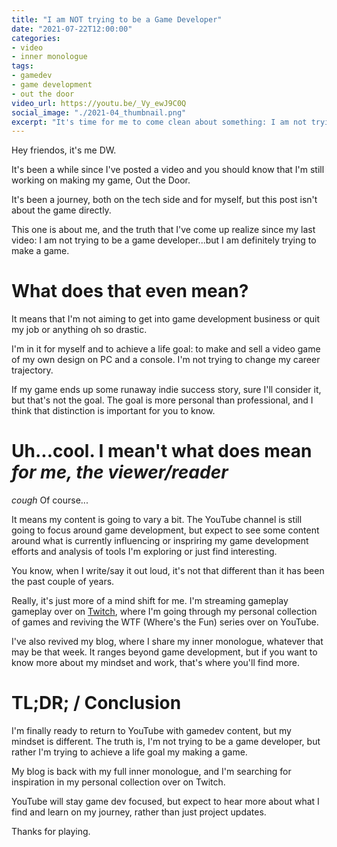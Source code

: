 ```yaml
---
title: "I am NOT trying to be a Game Developer"
date: "2021-07-22T12:00:00"
categories:
- video
- inner monologue
tags:
- gamedev
- game development
- out the door
video_url: https://youtu.be/_Vy_ewJ9C0Q
social_image: "./2021-04_thumbnail.png"
excerpt: "It's time for me to come clean about something: I am not trying to become a game developer. BUT...I am still trying to make video games."
---
```

Hey friendos, it's me DW. 

It's been a while since I've posted a video and you should know that I'm still working on making my game, Out the Door. 

It's been a journey, both on the tech side and for myself, but this post isn't about the game directly. 

This one is about me, and the truth that I've come up realize since my last video: 
I am not trying to be a game developer...but I am definitely trying to make a game. 

# What does that even mean? 
It means that I'm not aiming to get into game development business or quit my job or anything oh so drastic. 

I'm in it for myself and to achieve a life goal: to make and sell a video game of my own design on PC and a console. I'm not trying to change my career trajectory. 

If my game ends up some runaway indie success story, sure I'll consider it, but that's not the goal. The goal is more personal than professional, and I think that distinction is important for you to know. 

# Uh...cool. I mean't what does mean _for me, the viewer/reader_

*cough* Of course...

It means my content is going to vary a bit. The YouTube channel is still going to focus around game development, but expect to see some content around what is currently influencing or inspriring my game development efforts and analysis of tools I'm exploring or just find interesting. 

You know, when I write/say it out loud, it's not that different than it has been the past couple of years. 

Really, it's just more of a mind shift for me. I'm streaming gameplay gameplay over on [Twitch](https://twitch.tv/), where I'm going through my personal collection of games and reviving the WTF (Where's the Fun) series over on YouTube.

I've also revived my blog, where I share my inner monologue, whatever that may be that week. It ranges beyond game development, but if you want to know more about my mindset and work, that's where you'll find more. 

# TL;DR; / Conclusion
I'm finally ready to return to YouTube with gamedev content, but my mindset is different. The truth is, I'm not trying to be a game developer, but rather I'm trying to achieve a life goal my making a game. 

My blog is back with my full inner monologue, and I'm searching for inspiration in my personal collection over on Twitch.

YouTube will stay game dev focused, but expect to hear more about what I find and learn on my journey, rather than just project updates.

Thanks for playing. 
